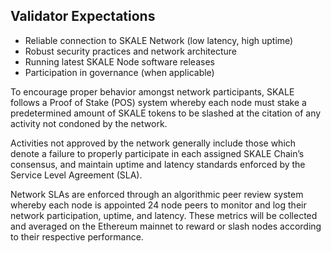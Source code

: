 ## Validator Expectations

-   Reliable connection to SKALE Network (low latency, high uptime)  
-   Robust security practices and network architecture
-   Running latest SKALE Node software releases
-   Participation in governance (when applicable)

To encourage proper behavior amongst network participants, SKALE follows a Proof of Stake (POS) system whereby each node must stake a predetermined amount of SKALE tokens to be slashed at the citation of any activity not condoned by the network.  

Activities not approved by the network generally include those which denote a failure to properly participate in each assigned SKALE Chain’s consensus, and maintain uptime and latency standards enforced by the Service Level Agreement (SLA).  

Network SLAs are enforced through an algorithmic peer review system whereby each node is appointed 24 node peers to monitor and log their network participation, uptime, and latency. These metrics will be collected and averaged on the Ethereum mainnet to reward or slash nodes according to their respective performance.
